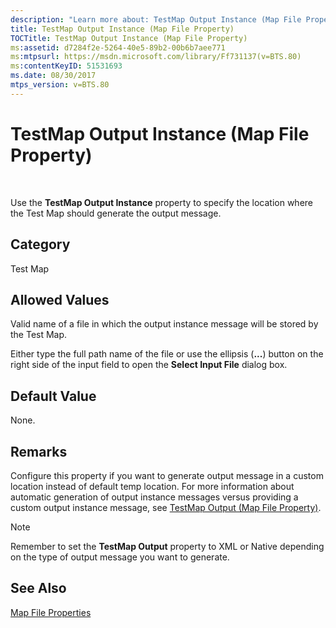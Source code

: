```yaml
---
description: "Learn more about: TestMap Output Instance (Map File Property)"
title: TestMap Output Instance (Map File Property)
TOCTitle: TestMap Output Instance (Map File Property)
ms:assetid: d7284f2e-5264-40e5-89b2-00b6b7aee771
ms:mtpsurl: https://msdn.microsoft.com/library/Ff731137(v=BTS.80)
ms:contentKeyID: 51531693
ms.date: 08/30/2017
mtps_version: v=BTS.80
---
```


# TestMap Output Instance (Map File Property)

 

Use the **TestMap Output Instance** property to specify the location where the Test Map should generate the output message.

## Category

Test Map

## Allowed Values

Valid name of a file in which the output instance message will be stored by the Test Map.

Either type the full path name of the file or use the ellipsis (**...**) button on the right side of the input field to open the **Select Input File** dialog box.

## Default Value

None.

## Remarks

Configure this property if you want to generate output message in a custom location instead of default temp location. For more information about automatic generation of output instance messages versus providing a custom output instance message, see [TestMap Output (Map File Property)](testmap-input-map-file-property.md).


> [!NOTE]
> <P>Remember to set the <STRONG>TestMap Output</STRONG> property to XML or Native depending on the type of output message you want to generate.</P>



## See Also

[Map File Properties](map-file-properties.md)

